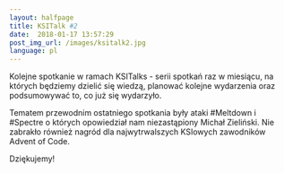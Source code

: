 ```yaml
---
layout:	halfpage
title: KSITalk #2
date:  2018-01-17 13:57:29
post_img_url: /images/ksitalk2.jpg
language: pl
---
```


Kolejne spotkanie w ramach KSITalks - serii spotkań raz w miesiącu, na których będziemy dzielić się wiedzą, planować kolejne wydarzenia oraz podsumowywać to, co już się wydarzyło.

Tematem przewodnim ostatniego spotkania były ataki #Meltdown i #Spectre o których opowiedział nam niezastąpiony Michał Zieliński.
Nie zabrakło również nagród dla najwytrwalszych KSIowych zawodników Advent of Code.

Dziękujemy!